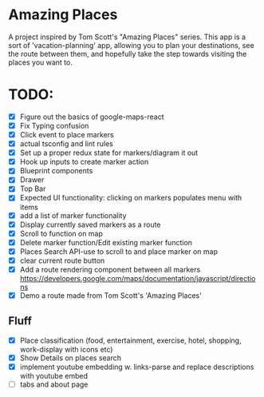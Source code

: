 # Amazing Places

A project inspired by Tom Scott's "Amazing Places" series.
This app is a sort of 'vacation-planning' app, allowing you to plan your destinations, see the route between them,
and hopefully take the step towards visiting the places you want to.

# TODO:
- [x] Figure out the basics of google-maps-react
- [x] Fix Typing confusion
- [x] Click event to place markers
- [x] actual tsconfig and lint rules
- [x] Set up a proper redux state for markers/diagram it out
- [x] Hook up inputs to create marker action
- [x] Blueprint components
- [x] Drawer
- [x] Top Bar
- [x] Expected UI functionality: clicking on markers populates menu with items
- [x] add a list of marker functionality
- [x] Display currently saved markers as a route
- [x] Scroll to function on map
- [x] Delete marker function/Edit existing marker function
- [x] Places Search API-use to scroll to and place marker on map
- [x] clear current route button
- [x] Add a route rendering component between all markers https://developers.google.com/maps/documentation/javascript/directions
- [x] Demo a route made from Tom Scott's 'Amazing Places'
## Fluff
- [x] Place classification (food, entertainment, exercise, hotel, shopping, work-display with icons etc)
- [x] Show Details on places search
- [x] implement youtube embedding w. links-parse and replace descriptions with youtube embed
- [ ] tabs and about page